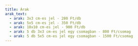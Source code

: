 ```yaml
---
title: Árak
arak_text:
  - arak: 3x3 cm-es jel - 280 Ft/db
  - arak: 5x5 cm-es jel - 350 Ft/db
  - arak: 10x10 cm-es jel - 900 Ft/db
  - arak: 5 db 3x3 cm-es jel egy csomagban - 800 Ft/csomag
  - arak: 5 db 5x5 cm-es jel egy csomagban - 1500 Ft/csomag
---
```

